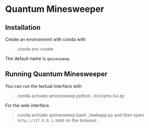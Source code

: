# Quantum Minesweeper

## Installation
Create an environment with conda with
> conda env create

The default name is `qminesweep`.

## Running Quantum Minesweeper
You can run the textual interface with
> conda activate qminesweep
> python ./src/qms-tui.py

For the web interface
> conda activate qminesweep
> bash ./webapp.py
and then open `http://127.0.0.1:5000` on the browser.

